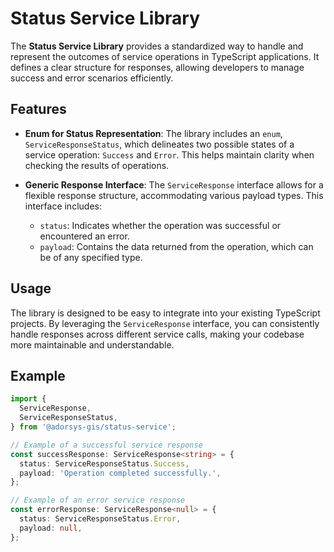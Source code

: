 # Status Service Library

The **Status Service Library** provides a standardized way to handle and represent the outcomes of service operations in TypeScript applications. It defines a clear structure for responses, allowing developers to manage success and error scenarios efficiently.

## Features

- **Enum for Status Representation**: The library includes an `enum`, `ServiceResponseStatus`, which delineates two possible states of a service operation: `Success` and `Error`. This helps maintain clarity when checking the results of operations.

- **Generic Response Interface**: The `ServiceResponse` interface allows for a flexible response structure, accommodating various payload types. This interface includes:
  - `status`: Indicates whether the operation was successful or encountered an error.
  - `payload`: Contains the data returned from the operation, which can be of any specified type.

## Usage

The library is designed to be easy to integrate into your existing TypeScript projects. By leveraging the `ServiceResponse` interface, you can consistently handle responses across different service calls, making your codebase more maintainable and understandable.

## Example

```typescript
import {
  ServiceResponse,
  ServiceResponseStatus,
} from '@adorsys-gis/status-service';

// Example of a successful service response
const successResponse: ServiceResponse<string> = {
  status: ServiceResponseStatus.Success,
  payload: 'Operation completed successfully.',
};

// Example of an error service response
const errorResponse: ServiceResponse<null> = {
  status: ServiceResponseStatus.Error,
  payload: null,
};
```
